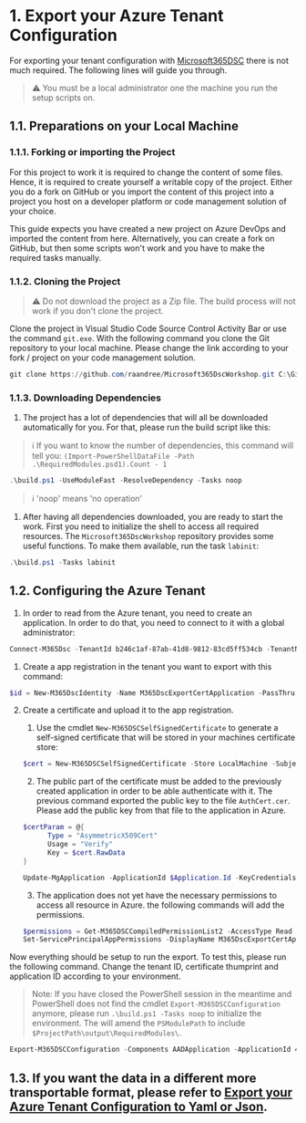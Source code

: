 # 1. Export your Azure Tenant Configuration

For exporting your tenant configuration with [Microsoft365DSC](https://microsoft365dsc.com/) there is not much required. The following lines will guide you through.

>  :warning: You must be a local administrator one the machine you run the setup scripts on.

## 1.1. Preparations on your Local Machine

### 1.1.1. Forking or importing the Project

For this project to work it is required to change the content of some files. Hence, it is required to create yourself a
writable copy of the project. Either you do a fork on GitHub or you import the content of this project into a project
you host on a developer platform or code management solution of your choice.

This guide expects you have created a new project on Azure DevOps and imported the content from here. Alternatively, you can create a fork on GitHub, but then some scripts won't work and you have to make the required tasks manually.

### 1.1.2. Cloning the Project

> :warning: Do not download the project as a Zip file. The build process will not work if you don't clone the project.

Clone the project in Visual Studio Code Source Control Activity Bar or use the command `git.exe`. With the following command you clone the Git repository to your local machine. Please change the link according to your fork / project on your code management solution.

```powershell
git clone https://github.com/raandree/Microsoft365DscWorkshop.git C:\Git
```

### 1.1.3. Downloading Dependencies

1. The project has a lot of dependencies that will all be downloaded automatically for you. For that, please run the build script like this:

> :information_source: If you want to know the number of dependencies, this command will tell you: `(Import-PowerShellDataFile -Path .\RequiredModules.psd1).Count - 1`

```powershell
.\build.ps1 -UseModuleFast -ResolveDependency -Tasks noop
````

> :information_source: 'noop' means 'no operation'

1. After having all dependencies downloaded, you are ready to start the work. First you need to initialize the shell to access all required resources. The `Microsoft365DscWorkshop` repository provides some useful functions. To make them available, run the task `labinit`:

```powershell
.\build.ps1 -Tasks labinit
```

## 1.2. Configuring the Azure Tenant

1. In order to read from the Azure tenant, you need to create an application. In order to do that, you need to connect to it with a global administrator:

```powershell
Connect-M365Dsc -TenantId b246c1af-87ab-41d8-9812-83cd5ff534cb -TenantName MngEnvMCAP576786.onmicrosoft.com -SubscriptionId 9522bd96-d34f-4910-9667-0517ab5dc595
```

1. Create a app registration in the tenant you want to export with this command:

```powershell
$id = New-M365DscIdentity -Name M365DscExportCertApplication -PassThru
```

2. Create a certificate and upload it to the app registration.

   1. Use the cmdlet `New-M365DSCSelfSignedCertificate` to generate a self-signed certificate that will be stored in your machines certificate store:

   ```powershell
   $cert = New-M365DSCSelfSignedCertificate -Store LocalMachine -Subject 'M365DSC Export' -PassThru
   ```

   2. The public part of the certificate must be added to the previously created application in order to be able authenticate with it. The previous command exported the public key to the file `AuthCert.cer`. Please add the public key from that file to the application in Azure.

   ```powershell
   $certParam = @{
         Type = "AsymmetricX509Cert"
         Usage = "Verify"
         Key = $cert.RawData
   }

   Update-MgApplication -ApplicationId $Application.Id -KeyCredentials @($CertCredential)
   ```

   3. The application does not yet have the necessary permissions to access all resource in Azure. the following commands will add the permissions.

   ```powershell
   $permissions = Get-M365DSCCompiledPermissionList2 -AccessType Read
   Set-ServicePrincipalAppPermissions -DisplayName M365DscExportCertApplication -Permissions $permissions
   ```

Now everything should be setup to run the export. To test this, please run the following command. Change the tenant ID, certificate thumprint and application ID according to your environment.

>Note: If you have closed the PowerShell session in the meantime and PowerShell does not find the cmdlet `Export-M365DSCConfiguration` anymore, please run `.\build.ps1 -Tasks noop`  to initialize the environment. The will amend the `PSModulePath` to include `$ProjectPath\output\RequiredModules\`.

```powershell
Export-M365DSCConfiguration -Components AADApplication -ApplicationId 40642b84-0d13-43ac-951e-8700d5be1131 -TenantId MngEnvMCAP576786.onmicrosoft.com -CertificateThumbprint FBA23F11CD8F78A17B9E2105D9BE3EE15BA04165 -Path .\temp\
```

## 1.3. If you want the data in a different more transportable format, please refer to [Export your Azure Tenant Configuration to Yaml or Json](./ExportToYaml.md).

